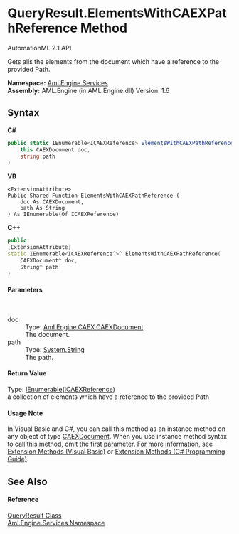 # QueryResult.ElementsWithCAEXPathReference Method 
AutomationML 2.1 API 

Gets alls the elements from the document which have a reference to the provided Path.

**Namespace:**&nbsp;<a href="N_Aml_Engine_Services">Aml.Engine.Services</a><br />**Assembly:**&nbsp;AML.Engine (in AML.Engine.dll) Version: 1.6

## Syntax

**C#**<br />
``` C#
public static IEnumerable<ICAEXReference> ElementsWithCAEXPathReference(
	this CAEXDocument doc,
	string path
)
```

**VB**<br />
``` VB
<ExtensionAttribute>
Public Shared Function ElementsWithCAEXPathReference ( 
	doc As CAEXDocument,
	path As String
) As IEnumerable(Of ICAEXReference)
```

**C++**<br />
``` C++
public:
[ExtensionAttribute]
static IEnumerable<ICAEXReference^>^ ElementsWithCAEXPathReference(
	CAEXDocument^ doc, 
	String^ path
)
```


#### Parameters
&nbsp;<dl><dt>doc</dt><dd>Type: <a href="T_Aml_Engine_CAEX_CAEXDocument">Aml.Engine.CAEX.CAEXDocument</a><br />The document.</dd><dt>path</dt><dd>Type: <a href="https://docs.microsoft.com/dotnet/api/system.string" target="_parent" rel="noopener noreferrer">System.String</a><br />The path.</dd></dl>

#### Return Value
Type: <a href="https://docs.microsoft.com/dotnet/api/system.collections.generic.ienumerable-1" target="_parent" rel="noopener noreferrer">IEnumerable</a>(<a href="T_Aml_Engine_Services_Interfaces_ICAEXReference">ICAEXReference</a>)<br />a collection of elements which have a reference to the provided Path

#### Usage Note
In Visual Basic and C#, you can call this method as an instance method on any object of type <a href="T_Aml_Engine_CAEX_CAEXDocument">CAEXDocument</a>. When you use instance method syntax to call this method, omit the first parameter. For more information, see <a href="https://docs.microsoft.com/dotnet/visual-basic/programming-guide/language-features/procedures/extension-methods" target="_blank" rel="noopener noreferrer">Extension Methods (Visual Basic)</a> or <a href="https://docs.microsoft.com/dotnet/csharp/programming-guide/classes-and-structs/extension-methods" target="_blank" rel="noopener noreferrer">Extension Methods (C# Programming Guide)</a>.

## See Also


#### Reference
<a href="T_Aml_Engine_Services_QueryResult">QueryResult Class</a><br /><a href="N_Aml_Engine_Services">Aml.Engine.Services Namespace</a><br />